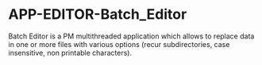 # APP-EDITOR-Batch_Editor
Batch Editor is a PM multithreaded application which allows to replace data in one or more files with various options (recur subdirectories, case insensitive, non printable characters). 
